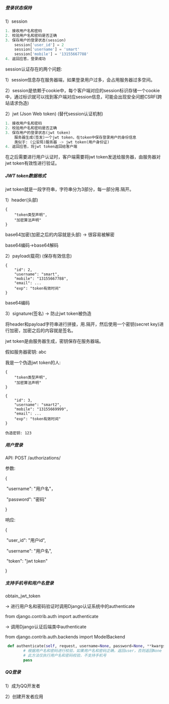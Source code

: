 ##### 登录状态保持

1）session

```python
1. 接收用户名和密码
2. 校验用户名和密码是否正确
3. 保存用户的登录状态(session)
	session['user_id'] = 2
    session['username'] = 'smart'
    session['mobile'] = '13155667788'
4. 返回应答，登录成功
```

session认证存在的两个问题:

1）session信息存在服务器端，如果登录用户过多，会占用服务器过多空间。

2）session是依赖于cookie中，每个客户端对应的session标识存储一个cookie中，通过标识就可以找到客户端对应session信息，可能会出现安全问题CSRF(跨站请求伪造)

2）jwt (Json Web token) (替代session认证机制)

```python
1. 接收用户名和密码
2. 校验用户名和密码是否正确
3. 保存用户的登录状态(jwt token)
	服务器生成(签发)一个jwt token，在token中保存登录用户的身份信息
    类似于: (公安局)服务器 -> jwt token(用户身份证)
4. 返回应答，将jwt token返回给客户端
```

在之后需要进行用户认证时，客户端需要将jwt token发送给服务器，由服务器对jwt token有效性进行验证。

##### JWT token数据格式

jwt token就是一段字符串，字符串分为3部分，每一部分用.隔开。

1）header(头部)

```
{
    "token类型声明",
    "加密算法声明"
}
```

base64加密(加密之后的内容就是头部) -> 很容易被解密

base64编码->base64解码

2）payload(载荷) (保存有效信息)

```
{
    "id": 2,
    "username": "smart",
    "mobile": "13155667788",
    "email": ...
    "exp": "token有效时间"
}
```

base64编码

3）signature(签名) -> 防止jwt token被伪造

将header和payload字符串进行拼接，用.隔开，然后使用一个密钥(secret key)进行加密，加密之后的内容就是签名。

jwt token是由服务器生成，密钥保存在服务器端。

假如服务器密钥: abc



我是一个伪造jwt token的人:

```
{
    "token类型声明",
    "加密算法声明"
}

{
    "id": 3,
    "username": "smart2",
    "mobile": "13155669999",
    "email": ...
    "exp": "token有效时间"
}

伪造密钥: 123
```

##### 用户登录

API: POST /authorizations/

参数: 

{

​	"username": "用户名"，

​	"password": "密码"

}

响应: 

{

​	"user_id": "用户id",

​	"username": "用户名",

​	"token": "jwt token"

}

##### 支持手机号和用户名登录

obtain_jwt_token

 -> 进行用户名和密码验证时调用Django认证系统中的authenticate

from django.contrib.auth import authenticate

-> 调用Django认证后端类中authenticate

from django.contrib.auth.backends import ModelBackend

```python
 def authenticate(self, request, username=None, password=None, **kwargs):
        # 根据用户名和密码进行校验，如果用户名和密码正确，返回user，否则返回None
        # 此方法仅执行用户名和密码校验，不支持手机号
        pass
```

##### QQ登录

1）成为QQ开发者

2）创建开发者应用